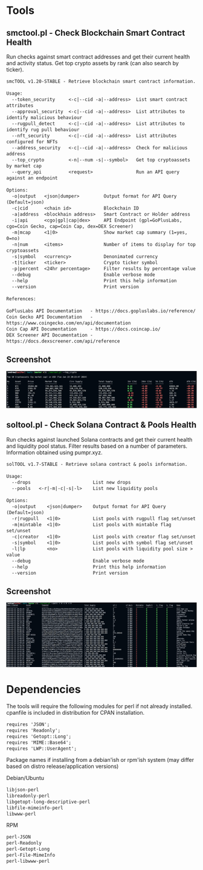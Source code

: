 # Tools

## smctool.pl - Check Blockchain Smart Contract Health

Run checks against smart contract addresses and get their current health and activity status.
Get top crypto assets by rank (can also search by ticker).

```
smcTOOL v1.20-STABLE - Retrieve blockchain smart contract information.

Usage:
  --token_security     <-c|--cid -a|--address>  List smart contract attributes
  --approval_security  <-c|--cid -a|--address>  List attributes to identify malicious behaviour
  --rugpull_detect     <-c|--cid -a|--address>  List attributes to identify rug pull behaviour
  --nft_security       <-c|--cid -a|--address>  List attributes configured for NFTs
  --address_security   <-c|--cid -a|--address>  Check for malicious address
  --top_crypto         <-n|--num -s|--symbol>   Get top cryptoassets by market cap
  --query_api          <request>                Run an API query against an endpoint

Options:
  -o|output   <json|dumper>         Output format for API Query (Default=json)
  -c|cid      <chain id>            Blockchain ID
  -a|address  <blockhain address>   Smart Contract or Holder address
  -i|api      <cgo|gpl|cap|dex>     API Endpoint (gpl=GoPlusLabs, cgo=Coin Gecko, cap=Coin Cap, dex=DEX Screener)
  -m|mcap     <1|0>                 Show market cap summary (1=yes, 0=no)
  -n|num      <items>               Number of items to display for top cryptoassets
  -s|symbol   <currency>            Denonimated currency
  -t|ticker   <ticker>              Crypto ticker symbol
  -p|percent  <24hr percentage>     Filter results by percentage value
  --debug                           Enable verbose mode
  --help                            Print this help information
  --version                         Print version

References:

GoPlusLabs API Documentation   - https://docs.gopluslabs.io/reference/
Coin Gecko API Documentation   - https://www.coingecko.com/en/api/documentation
Coin Cap API Documentation     - https://docs.coincap.io/
DEX Screener API Documentation - https://docs.dexscreener.com/api/reference
```

## Screenshot

![smctool.pl Example](images/example_smctool.jpg)

## soltool.pl - Check Solana Contract & Pools Health

Run checks against launched Solana contracts and get their current health and liquidity pool status.
Filter results based on a number of parameters.
Information obtained using pumpr.xyz.

```
solTOOL v1.7-STABLE - Retrieve solana contract & pools information.

Usage:
  --drops                       List new drops
  --pools   <-r|-m|-c|-s|-l>    List new liquidity pools

Options:
  -o|output    <json|dumper>    Output format for API Query (Default=json)
  -r|rugpull   <1|0>            List pools with rugpull flag set/unset
  -m|mintable  <1|0>            List pools with mintable flag set/unset
  -c|creator   <1|0>            List pools with creator flag set/unset
  -s|symbol    <1|0>            List pools with symbol flag set/unset
  -l|lp        <no>             List pools with liquidity pool size > value
  --debug                       Enable verbose mode
  --help                        Print this help information
  --version                     Print version
```

## Screenshot

![soltool.pl Example](images/example_soltool.jpg)

# Dependencies

The tools will require the following modules for perl if not already installed.
cpanfile is included in distribution for CPAN installation.

```
requires 'JSON';
requires 'Readonly';
requires 'Getopt::Long';
requires 'MIME::Base64';
requires 'LWP::UserAgent';
```

Package names if installing from a debian'ish or rpm'ish system (may differ based
on distro release/application versions)

Debian/Ubuntu
```
libjson-perl
libreadonly-perl
libgetopt-long-descriptive-perl
libfile-mimeinfo-perl
libwww-perl
```

RPM
```
perl-JSON
perl-Readonly
perl-Getopt-Long
perl-File-MimeInfo
perl-libwww-perl
```
